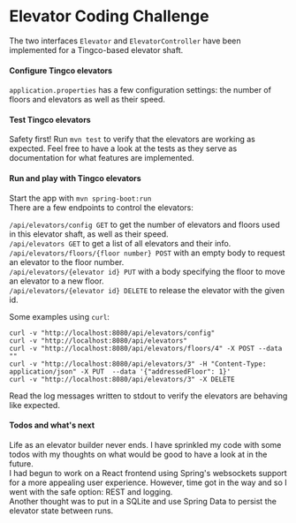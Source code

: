 # Elevator Coding Challenge  

The two interfaces `Elevator` and `ElevatorController` have been implemented for a Tingco-based elevator shaft.

#### Configure Tingco elevators  
`application.properties` has a few configuration settings: the number of floors and elevators as well as their speed.

#### Test Tingco elevators  
Safety first! Run `mvn test` to verify that the elevators are working as expected. 
Feel free to have a look at the tests as they serve as documentation for what features are implemented.

#### Run and play with Tingco elevators  
Start the app with `mvn spring-boot:run`  
There are a few endpoints to control the elevators:  

`/api/elevators/config GET` to get the number of elevators and floors used in this elevator shaft, as well as their speed.  
`/api/elevators GET` to get a list of all elevators and their info.  
`/api/elevators/floors/{floor number} POST` with an empty body to request an elevator to the floor number.  
`/api/elevators/{elevator id} PUT` with a body specifying the floor to move an elevator to a new floor.  
`/api/elevators/{elevator id} DELETE` to release the elevator with the given id.  

Some examples using `curl`:  
```
curl -v "http://localhost:8080/api/elevators/config"
curl -v "http://localhost:8080/api/elevators"
curl -v "http://localhost:8080/api/elevators/floors/4" -X POST --data ""
curl -v "http://localhost:8080/api/elevators/3" -H "Content-Type: application/json" -X PUT  --data '{"addressedFloor": 1}'
curl -v "http://localhost:8080/api/elevators/3" -X DELETE
```

Read the log messages written to stdout to verify the elevators are behaving like expected.

#### Todos and what's next  
Life as an elevator builder never ends. I have sprinkled my code with some todos with my thoughts on what would be
good to have a look at in the future.  
I had begun to work on a React frontend using Spring's websockets support for a more appealing user experience.
However, time got in the way and so I went with the safe option: REST and logging.  
Another thought was to put in a SQLite and use Spring Data to persist the elevator state between runs.   
